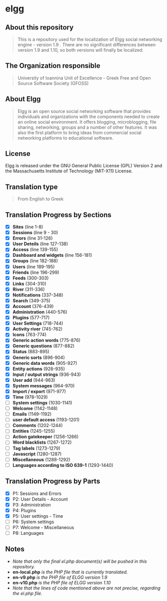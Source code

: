 elgg
======

About this repository
-----

>This is a repository used for the localization of Elgg social networking engine - version 1.9 .
>There are no significant differences between version 1.9 and 1.10, so both versions will finally be localized.

The Organization responsible
-----

>University of Ioannina Unit of Excellence -
>Greek Free and Open Source Software Society (GFOSS)


About Elgg
-----
>Elgg is an open source social networking software that provides individuals
>and organizations with the components needed to create an online social environment.
>It offers blogging, microblogging, file sharing, networking, groups and a number of
>other features. It was also the first platform to bring ideas from commercial social
>networking platforms to educational software.

License
-------
Elgg is released under the GNU General Public License (GPL) Version 2 and the Massachusetts Institute of Technology (MIT-X11) License.

Translation type
-----
>From English to Greek

Translation Progress by Sections
-----
 - [x] __Sites__ (line 1-8)
 - [x] __Sessions__ (line 9 - 30)
 - [x] __Errors__ (line 31-126)
 - [x] __User Deteils__ (line 127-138)
 - [x] __Access__ (line 139-155)
 - [x] __Dashboard and widgets__ (line 156-181)
 - [x] __Groups__ (line 182-188)
 - [x] __Users__ (line 189-195)
 - [x] __Friends__ (line 196-299)
 - [x] __Feeds__ (300-303)
 - [x] __Links__ (304-310)
 - [x] __River__ (311-336)
 - [x] __Notifications__ (337-348)
 - [x] __Search__ (349-375)
 - [x] __Account__ (376-439)
 - [x] __Administration__ (440-576)
 - [x] __Plugins__ (577-717)
 - [x] __User Settings__ (718-744)
 - [x] __Activity river__ (745-762)
 - [x] __Icons__ (763-774)
 - [x] __Generic action words__ (775-876)
 - [x] __Generic questions__ (877-882)
 - [x] __Status__ (883-895)
 - [x] __Generic sorts__ (896-904)
 - [x] __Generic data words__ (905-927)
 - [x] __Entity actions__ (928-935)
 - [x] __Input / output strings__ (936-943)
 - [x] __User add__ (944-963)
 - [x] __System messages__ (964-970)
 - [x] __Import / export__ (971-977)
 - [x] __Time__ (978-1029)
 - [ ] __System settings__ (1030-1141)
 - [ ] __Welcome__ (1142-1148)
 - [ ] __Emails__ (1149-1192)
 - [ ] __user default access__ (1193-1201)
 - [ ] __Comments__ (1202-1244)
 - [ ] __Entities__ (1245-1255)
 - [ ] __Action gatekeeper__ (1256-1266)
 - [ ] __Word blacklists__ (1267-1272)
 - [ ] __Tag labels__ (1273-1279)
 - [ ] __Javascript__ (1280-1287)
 - [ ] __Miscellaneous__ (1288-1292)
 - [ ] __Languages according to ISO 639-1__ (1293-1440)

Translation Progress by Parts
-----
 - [x] P1: Sessions and Errors
 - [x] P2: User Details - Account
 - [X] P3: Administration
 - [X] P4: Plugins
 - [x] P5: User settings - Time
 - [ ] P6: System settings
 - [ ] P7: Welcome - Miscellaneous
 - [ ] P8: Languages

Notes
----
 * _Note that only the final el.php document(s) will be pushed in this repository._
 * __en-local.php__ _is the PHP file that is currently translated._
 * __en-v9.php__ _is the PHP file of ELGG version 1.9_
 * __en-v10.php__ _is the PHP file of ELGG version 1.10_
 * _Note that the lines of code mentioned above are not precise, regarding the el.php file._

